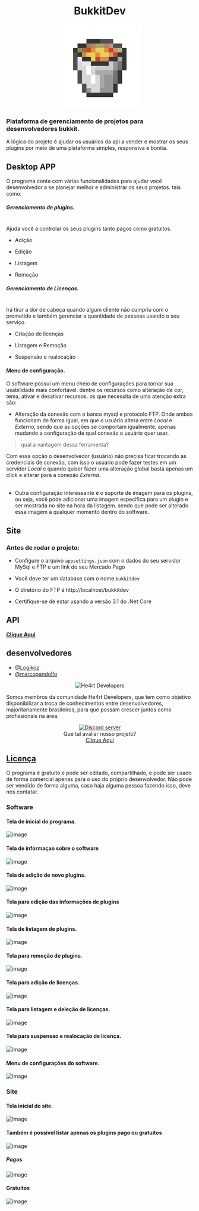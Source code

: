 <h1 align="center"> BukkitDev </h1>

<div align="center">
    <img src="bucketLava.gif"/>
</div>

### Plataforma de gerenciamento de projetos para desenvolvedores bukkit.

A lógica do projeto é ajudar os usuários da api a vender e mostrar os seus plugins por meio de uma plataforma simples, responsiva e bonita.


## Desktop APP
O programa conta com várias funcionalidades para ajudar você desenvolvedor a se planejar melhor e administrar os seus projetos. tais como:

##### Gerenciamento de plugins.
<br/>
Ajuda você a controlar os seus plugins tanto pagos como gratuitos.
<br/>

- Adição

- Edição

- Listagem

- Remoção


##### Gerenciamento de Licenças.
<br/>
Irá tirar a dor de cabeça quando algum cliente não cumpriu com o prometido e também gerenciar a quantidade de pessoas usando o seu serviço.
<br/>

- Criação de licenças

- Listagem e Remoção

- Suspensão e realocação


#### Menu de configuração.
O software possui um menu cheio de configurações para tornar sua usabilidade mais confortável. dentre os recursos como alteração de cor, tema, ativar e desativar recursos. os que necessita de uma atenção extra são: <br/>
- Alteração da conexão com o banco mysql e protocolo FTP.
Onde ambos funcionam de forma igual, em que o usuário altera entre *Local* e *Externo*, sendo que as opções se comportam igualmente, apenas mudando a configuração de qual conexão o usuário quer usar.

> qual a vantagem dessa ferramenta?

Com essa opção o desenvolvedor (usuário) não precisa ficar trocando as credenciais de conexão, com isso o usuário pode fazer testes em um servidor *Local* e quando quiser fazer uma alteração global basta apenas um click e alterar para a conexão *Externa*.
<br/>
<br/>
- Outra configuração interessante é o suporte de imagem para os plugins, ou seja, você pode adicionar uma imagem especifica para um plugin e ser mostrada no site na hora da listagem. sendo que pode ser alterado essa imagem a qualquer momento dentro do software.

## Site
### Antes de rodar o projeto:
- Configure o arquivo `appsettings.json` com o dados do seu servidor MySql e FTP e um link do seu Mercado Pago

- Você deve ter um database com o nome `bukkitdev`

- O diretório do FTP é http://localhost/bukkitdev

- Certifique-se de estar usando a versão 3.1 do .Net Core

## API 
**[Clique Aqui](/Speckoz.BukkitDev/BukkitDev.API)**

## desenvolvedores
- [@Logikoz](https://github.com/Logikoz)
- [@marcopandolfo](https://github.com/marcopandolfo)

<div align="center">
  <img src="https://cdn.discordapp.com/attachments/553858177331101696/611775488825753610/logo.png" alt="He4rt Developers" />
</div>

Somos membros da comunidade He4rt Developers, que tem como objetivo disponibilizar a troca de conhecimentos entre desenvolvedores, majoritariamente brasileiros, para que possam crescer juntos como profissionais na área.
<br>
<div align="center">
    <a href="https://discord.gg/J3saJqq" target="_blank"> 
    <img src="https://discordapp.com/api/guilds/452926217558163456/embed.png" alt="Discord server"/></a>
</div>

<div align="center">
    Que tal avaliar nosso projeto?<br>
    <a href="https://forms.gle/x9jJCCy1HAzfJCXw5" target="_blank">
        Clique Aqui
</div>

## [Licença](https://github.com/Speckoz/BukkitDev/blob/master/LICENSE)
O programa é gratuito e pode ser editado, compartilhado, e pode ser usado de forma comercial apenas para o uso do próprio desenvolvedor.
Não pode ser vendido de forma alguma, caso haja alguma pessoa fazendo isso, deve nos contatar.
<br>

### Software
#### Tela de inicial do programa.
![image](https://user-images.githubusercontent.com/37851168/62172047-a61b0b80-b2f6-11e9-8ea2-857f4f39bc64.png)
#### Tela de informaçao sobre o software
![image](https://user-images.githubusercontent.com/37851168/63056515-d7c2d380-bead-11e9-9146-c59bfa2980b6.png)
#### Tela de adição de novo plugins.
![image](https://user-images.githubusercontent.com/37851168/62172147-eed2c480-b2f6-11e9-83d6-68ba9f1cd7aa.png)
#### Tela para edição das informações de plugins
![image](https://user-images.githubusercontent.com/37851168/62172465-ecbd3580-b2f7-11e9-9469-6d489c30d688.png)
#### Tela de listagem de plugins.
![image](https://user-images.githubusercontent.com/37851168/62173372-6e629280-b2fb-11e9-9464-389db2c4be90.png)
#### Tela para remoção de plugins.
![image](https://user-images.githubusercontent.com/37851168/62173448-b681b500-b2fb-11e9-9214-9fa83ba05fc6.png)
#### Tela para adição de licenças.
![image](https://user-images.githubusercontent.com/37851168/62173507-ecbf3480-b2fb-11e9-8612-efe5888a6f42.png)
#### Tela para listagem e deleção de licenças.
![image](https://user-images.githubusercontent.com/37851168/62173700-85ee4b00-b2fc-11e9-9cd8-97c56faa1a05.png)
#### Tela para suspensao e realocação de licença.
![image](https://user-images.githubusercontent.com/37851168/62173744-b209cc00-b2fc-11e9-92ca-771ed6d185d9.png)
#### Menu de configurações do software.
![image](https://user-images.githubusercontent.com/37851168/62173784-e7161e80-b2fc-11e9-8e1e-fcf66c29fc2e.png)

### Site	
#### Tela inicial do site.	
![Image](https://user-images.githubusercontent.com/37851168/63219996-45882d00-c144-11e9-8d05-f8090275b923.png)	
#### Também é possivel listar apenas os plugins pago ou gratuitos	
![image](https://user-images.githubusercontent.com/40467826/63123099-a8c86280-bf7e-11e9-8f2c-07f3ba18cbc9.png)	
##### Pagos	
![image](https://user-images.githubusercontent.com/40467826/63123200-d7463d80-bf7e-11e9-9d57-238ec101f6e4.png)	
#### Gratuitos	
![image](https://user-images.githubusercontent.com/40467826/63123404-3f951f00-bf7f-11e9-8776-0e585c62bdc8.png)
